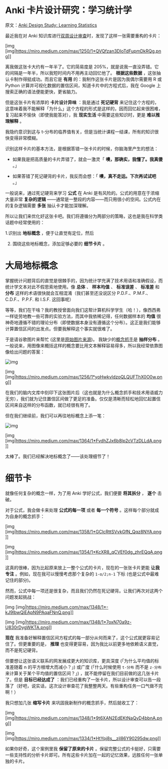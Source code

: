 # Anki 卡片设计研究：学习统计学

原文：[Anki Design Study: Learning Statistics](https://ericsiggyscott.medium.com/anki-design-study-learning-statistics-6d5f04bc4908)

最近我在对 Anki 知识库进行[双周设计审查](https://ericsiggyscott.medium.com/anki-tips-the-biweekly-design-review-d9bc430c61af)时，发现了这样一张需要重构的卡片：

[img [img|https://miro.medium.com/max/1250/1*QVQfzan3DIoTdFupmDkRQg.png]]

离我做这张卡大约有一年半了。它的简易度是 205%，就是说我一直没弄错。它的间隔是一年半，所以我短时间内不用再主动回忆他了。 **根据这些数据** ，这张抽认卡制作得挺成功。而且它是 **有用** 的：我制作这张卡片是因为我偶尔需要用 R 或 Python 计算并可视化数据的置信区间，知道卡片中的方程式后，我在 Google 上搜索正确的语法便能更快，更省脑力。

但是这张卡片有浓厚的 **卡片设计异味** ：我是通过 **死记硬背** 来记住这个方程的，这意味着我不能解释「为什么」这个方程的形式是这样的，因而回忆起来很困难，复习起来不愉快（即使我能答对），我 **现实生活** 中需要这些知识时，更是 **难以推理解释** 。

我隐约意识到这与 t-分布的临界值有关，但是当统计课程一结课，所有的知识很快变得非常模糊。

识别这样卡片的基本方法，是根据答错一张卡片的时候，你脑海里产生的想法：

- 如果我是把高质量的卡片弄错了，就会一激灵「 **噢，那确实，我懂了。我真傻** 。」

- 如果答错了死记硬背的卡片，我反而会想：「 **噢，真不走运。下次再试试吧** 。」

一般说来，通过死记硬背来学习 **公式** 在 Anki 是有风险的。公式的用意在于浓缩大量非常 **复杂的逻辑** ——通常是一整段的内容——而只用很小的空间。公式内在的复杂逻辑需要 **多张** 抽认卡才能加深理解。

所以让我们来优化好这张卡吧。我们将遵循分为两部分的策略，这也是我在科学类话题中经常使用的：

1.识别出 **地标概念** ，便于让直觉有定位，然后

2. 围绕这些地标概念，添加足够必要的 **细节卡片** 。

# 大局地标概念

掌握统计问题背后的直觉是很棘手的，因为统计学充满了技术用语和准确假设，而统计学文本对此不假思索地使用。像 **总体** 、 **样本均值** 、 **标准误差** 、 **标准差** 和 **分布** 这样的术语很快就会互相混淆（我们甚至还没说区分 P.D.F.、P.M.F.、C.D.F.、P.P.F. 和 I.S.F. 这回事呢）

等等，我们在干啥？我的教授曾面向我们这帮计算机科学学生（哈！），像西西弗一样徒劳地教一些可靠的实验方法，而其中我依稀记得，任何数据样本的 **均值** 很神奇地遵循不错的理论分布（即使数据本身没有遵循这个分布）。这正是我们能够计算置信区间的出发点。但要我解释这个事实就很难了。

于是请谷歌图片来帮忙 (这里是[原始图片来源](http://cyberstatistic2018.altervista.org/sampling-distribution/?doing_wp_cron=1608305070.6880528926849365234375))。 我缺少的[概念抓手](https://notes.andymatuschak.org/z5vA4vw86DKNq22xt6pRWhumeRmSzwV6hxRHE)是 **抽样分布** 。一般说来，用图像来概括这样的概念要比用文本解释容易得多，所以我经常依靠图像给出问题的答案：

![img](https://miro.medium.com/max/60/1*yoHwkvIdzoQLQUFThX0O0w.png?q=20)

[img [img|https://miro.medium.com/max/1256/1*yoHwkvIdzoQLQUFThX0O0w.png]]

在我们的脑内文库中刻印下这张图片后（这也就是为什么概念抓手和技术用语威力无穷），我们就为记住置信区间做了更足的准备。仅仅是清晰而轻松地回忆起置信区间来自这样的分布函数，就已经很有用了。

但在我们继续前，我们可以再往地标概念上添一笔：

![img](https://miro.medium.com/max/60/1*FvdhZJx6b8lp2cVTzDLLdA.png?q=20)

[img [img|https://miro.medium.com/max/1364/1*FvdhZJx6b8lp2cVTzDLLdA.png]]

太棒了。我们已经解决地标概念了——该处理细节了！

# 细节卡

就像任何复杂的概念一样，为了用 Anki 学好公式，我们便要 **将其拆分** ， **逐个** 击破。

对于公式，我会做卡来处理 **公式的每一项** 或者 **每一个符号** 。这样每个部分就成为自身的概念抓手：

[img [img|https://miro.medium.com/max/1358/1*GClcRttSVvkGfN_Qqz8NYA.png]]

[img [img|https://miro.medium.com/max/1354/1*KcXR8_qCVEf0dg_zhrEQqA.png]]

这真的很棒，因为比起原来放上一整个公式的卡片，现在的一张张卡片更能 **让我专注** 。例如，现在我可以慢慢考虑那个复杂的 `1-α/2;n-1` 下标 (也是公式中最难记住的部分)。

然而，公式中每一项还是很复杂，而且我们仍然在死记硬背。让我们再次对这两个问题发起挑战：

[img [img|https://miro.medium.com/max/1348/1*-kJ9lbwQiEApN9PAqaFNnQ.png]]

[img [img|https://miro.medium.com/max/1348/1*7oxN70a9z-U830rDygWKTA.png]]

 **现在** 我准备好解释置信区间方程式的每一部分从何而来了，这个公式就更容易记住了。但更重要的是， **推理** 也变得更容易，因为我比以前更多地依赖语义直觉，而不是死记硬背。

但要想让这张语义联系的网发展成更大的知识库，更具深度 (「为什么平均值的标准差随着 n 的平方根增大而减小？」) 或广度 (「什么时候使用 `t-分布` 而不是 `z-分布` 来计算关于某个平均值的置信区间？」) ，就不能停留在我们目前做的这几张卡片了。但是 **目标已经达成了** ：我们已经重构了一张卡片，所以设计审查可以告一段落了（好吧，说实话，这次设计审查花了我整整两天。有些重构任务一口气做不完啊！）

我只想加几张 **缩写卡片** 来巩固我新制作的概念抓手，然后就收工了：

[img [img|https://miro.medium.com/max/1348/1*9t6XAN2EdEKtNaQvD4bbnA.png]]

[img [img|https://miro.medium.com/max/1334/1*HtYpj8s__zil86Y90295dw.png]]

如果你好奇，这个案例里我 **保留了原来的卡片** 。保留完整公式的卡挺好，只需要一些支持性的分析卡片即可。所有这些卡片加在一起的记忆效果，远胜任何一张单独的卡片。